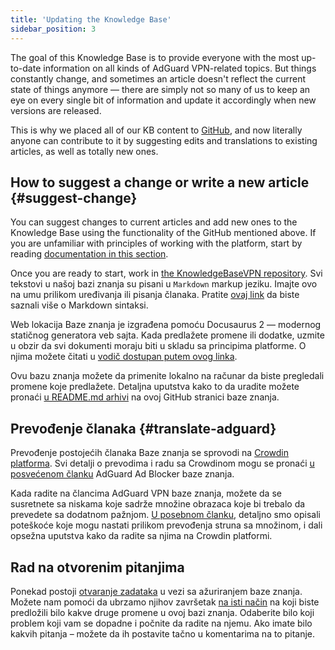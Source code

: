 ```yaml
---
title: 'Updating the Knowledge Base'
sidebar_position: 3
---
```


The goal of this Knowledge Base is to provide everyone with the most up-to-date information on all kinds of AdGuard VPN-related topics. But things constantly change, and sometimes an article doesn't reflect the current state of things anymore — there are simply not so many of us to keep an eye on every single bit of information and update it accordingly when new versions are released.

This is why we placed all of our KB content to [GitHub](https://github.com/AdguardTeam/KnowledgeBaseVPN), and now literally anyone can contribute to it by suggesting edits and translations to existing articles, as well as totally new ones.

## How to suggest a change or write a new article {#suggest-change}

You can suggest changes to current articles and add new ones to the Knowledge Base using the functionality of the GitHub mentioned above. If you are unfamiliar with principles of working with the platform, start by reading [documentation in this section](https://docs.github.com/en).

Once you are ready to start, work in [the KnowledgeBaseVPN repository](https://github.com/AdguardTeam/KnowledgeBaseVPN). Svi tekstovi u našoj bazi znanja su pisani u `Markdown` markup jeziku. Imajte ovo na umu prilikom uređivanja ili pisanja članaka. Pratite [ovaj link](https://docs.github.com/en/get-started/writing-on-github/getting-started-with-writing-and-formatting-on-github/basic-writing-and-formatting-syntax) da biste saznali više o Markdown sintaksi.

Web lokacija Baze znanja je izgrađena pomoću Docusaurus 2 — modernog statičnog generatora veb sajta. Kada predlažete promene ili dodatke, uzmite u obzir da svi dokumenti moraju biti u skladu sa principima platforme. O njima možete čitati u [vodič dostupan putem ovog linka](https://docusaurus.io/docs/category/guides).

Ovu bazu znanja možete da primenite lokalno na računar da biste pregledali promene koje predlažete. Detaljna uputstva kako to da uradite možete pronaći [u README.md arhivi](https://github.com/AdguardTeam/KnowledgeBaseVPN/blob/main/README.md) na ovoj GitHub stranici baze znanja.

## Prevođenje članaka {#translate-adguard}

Prevođenje postojećih članaka Baze znanja se sprovodi na [Crowdin platforma](https://crowdin.com/project/adguard-vpn-knowledge-base). Svi detalji o prevodima i radu sa Crowdinom mogu se pronaći [u posvećenom članku](https://adguard.com/kb/miscellaneous/contribute/translate/program/) AdGuard Ad Blocker baze znanja.

Kada radite na člancima AdGuard VPN baze znanja, možete da se susretnete sa niskama koje sadrže množine obrazaca koje bi trebalo da prevedete sa dodatnom pažnjom. [U posebnom članku](https://adguard.com/kb/miscellaneous/contribute/translate/plural-forms/), detaljno smo opisali poteškoće koje mogu nastati prilikom prevođenja struna sa množinom, i dali opsežna uputstva kako da radite sa njima na Crowdin platformi.

## Rad na otvorenim pitanjima

Ponekad postoji [otvaranje zadataka](https://github.com/AdguardTeam/KnowledgeBaseVPN/issues/) u vezi sa ažuriranjem baze znanja. Možete nam pomoći da ubrzamo njihov završetak [na isti način](#suggest-change) na koji biste predložili bilo kakve druge promene u ovoj bazi znanja. Odaberite bilo koji problem koji vam se dopadne i počnite da radite na njemu. Ako imate bilo kakvih pitanja – možete da ih postavite tačno u komentarima na to pitanje.
